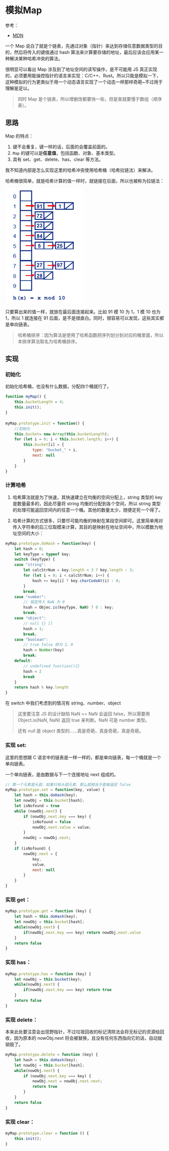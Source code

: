 # 模拟Map

参考：

* [MDN](https://developer.mozilla.org/zh-CN/docs/Web/JavaScript/Reference/Global_Objects/Map)

一个 Map 说白了就是个链表，先通过对象（指针）来达到存储任意数据类型的目的，然后将传入的键值通过 hash 算法来计算要存储的地址，最后应该会应用某一种解决某种哈希冲突的算法。

很明显可以看出 Map 涉及到了地址空间的读写操作，是不可能用 JS 真正实现的，必须要用能操控指针的语言来实现：C/C++、Rust。所以只能是模拟一下，这种模拟的行为更类似于用一个动态语言实现了一个动态一样那样奇葩~不过用于理解是足以。

> 同时 Map 是个链表，所以增删改都要快一些，但是查就要慢于数组（顺序表）。

## 思路

Map 的特点：

1. 键不会重复，键一样的话，后面的会覆盖前面的。
2.  `Map` 的键可以是**任意值**，包括函数、对象、基本类型。
3. 具有 set、get、delete、has、clear 等方法。

我不知道内部是怎么实现这里的哈希冲突使用哈希桶（哈希拉链法）来解决。

哈希桶很简单，就是哈希计算的值一样时，就链接在后面，所以也被称为拉链法：

![1555429064241](./note.assets/1555429064241.png)

只要算出来的值一样，就放在最后面连接起来。比如 91 模 10 为 1，1 模 10 也为 1，所以 1 就连接在 91 后面，是不是很直白。同时，很容易可以发现，这些其实都是单向链表。

> 哈希桶排序：因为算法是使用了哈希函数把序列划分到对应的桶里面，所以本排序算法取名为哈希桶排序。

## 实现

### 初始化

初始化哈希桶，也没有什么数据，分配四个桶就行了。

```js
function myMap() {
    this.bucketLength = 4;
    this.init();
}

myMap.prototype.init = function() {
    //初始化
    this.bucket= new Array(this.bucketLength);
    for (let i = 0; i < this.bucket.length; i++) {
        this.bucket[i] = {
            type: "bucket_" + i,
            next: null
        }
    }
}
```

### 计算哈希

1. 哈希算法就是为了快速，其快速建立在均衡的空间分配上，string 类型的 key 是数量最多的，因此尽量将 string 均衡的分配到各个空间，所以 string 类型的处理可能返回空间内的任意一个桶。其他的数量太少，随便定死一个得了。

2. 哈希计算的方式很多，只要尽可能均衡的映射在某段空间即可。这里简单用对传入字符串的后三位取模来计算，其目的是映射在地址空间中，所以模数为地址空间的大小：

```js
myMap.prototype.doHash = function(key) {
    let hash = 0;
    let keyType = typeof key;
    switch (keyType) {
    case "string":
        let calcStrNum = key.length < 3 ? key.length : 3;
        for (let i = 0; i < calcStrNum; i++) {
            hash += key[i] ? key.charCodeAt(i) : 0;
        }
        break;
    case "number":
        // 规定传入 NaN 为 0
        hsah = Objec.is(keyType, NaN) ? 0 : key;
        break;
    case "object":
        // null {} []
        hash = 1;
        break;
    case "boolean":
        // true false 转为 1、0
        hash = Number(key)
        break;
    default:
        // undefined function(){}
        hash = 2
        break
    }
    return hash % key.length
}
```

在 switch 中我们考虑到的情况有 string、number、object

> 这里要注意 JS 的设计缺陷 NaN == NaN 会返回 false，所以需要用 Object.is(NaN, NaN) 返回 true 来判断。NaN  可是 number 类型。
>
> 还有 null 是 object 类型的......真是奇葩，真是奇葩，真是奇葩。



### 实现 set:

这里的思想跟 C 语言中的链表是一样一样的，都是单向链表，每一个桶就是一个单向链表。

一个单向链表，是由数据与下一个连接地址 next 组成的。

```js
// 第一个元素是头部，如果只有头部元素，那么就相当于直接返回 false
myMap.prototype.set = function(key, value) {
    let hash = this.doHash(key);
    let nowObj = this.bucket[hash];
    let isNofound = true
    while (nowObj.next) {
        if (nowObj.next.key === key) {
            isNofound = false
            nowObj.next.value = value;
        }
        nowObj = nowObj.next;
    }
    if (isNofound) {
        nowObj.next = {
            key,
            value,
            next: null
        }
    }
}
```

### 实现 get：

```js
myMap.prototype.get = function (key) {
    let hash = this.doHash(key);
    let nowObj = this.bucket[hash];
    while(nowObj.next) {
        if(nowObj.next.key === key) return nowObj.next.value
    }
    return false
}

```

### 实现 has：

```js
myMap.prototype.has = function (key) {
    let nowObj = this.bucket(key);
    while(nowObj.next) {
        if(nowObj.next.key === key) return true
    }
    return false
}
```

### 实现 delete：

本来此处要注意会出现野指针，不过垃圾回收的标记清除法会将无标记的资源给回收，因为原本的 nowObj.next 将会被替换，且没有任何东西指向它的话，自动就销毁了。

```js
myMap.prototype.delete = function (key) {
    let hash = this.doHash(key);
    let nowObj = this.bucket[hash];
    while(nowObj.next) {
        if (nowObj.next.key === key) {
            nowObj.next = nowObj.next.next;
            return true
        }
    }
    return false
}
```

### 实现 clear：

```js
myMap.prototype.clear = function () {
    this.init();
}
```



